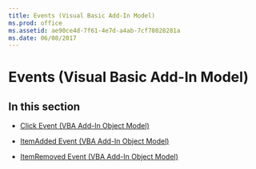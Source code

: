 ```yaml
---
title: Events (Visual Basic Add-In Model)
ms.prod: office
ms.assetid: ae90ce4d-7f61-4e7d-a4ab-7cf78028281a
ms.date: 06/08/2017
---
```



# Events (Visual Basic Add-In Model)

## In this section


- [Click Event (VBA Add-In Object Model)](click-event-vba-add-in-object-model.md)
    
- [ItemAdded Event (VBA Add-In Object Model)](itemadded-event-vba-add-in-object-model.md)
    
- [ItemRemoved Event (VBA Add-In Object Model)](itemremoved-event-vba-add-in-object-model.md)
    


